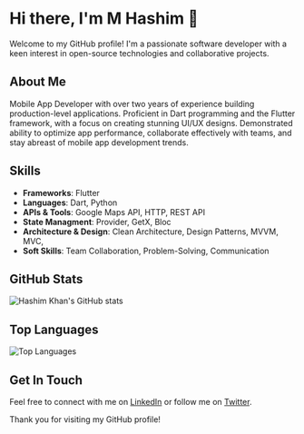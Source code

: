 # Hi there, I'm M Hashim 👋

Welcome to my GitHub profile! I'm a passionate software developer with a keen interest in open-source technologies and collaborative projects.

## About Me
Mobile App Developer with over two years of experience building production-level applications. Proficient in Dart programming and the Flutter framework, 
with a focus on creating stunning UI/UX designs. Demonstrated ability to optimize app performance, collaborate effectively with teams, and stay abreast of mobile app development trends.

## Skills

- **Frameworks**: Flutter
- **Languages**: Dart, Python
- **APIs & Tools**: Google Maps API, HTTP, REST API
- **State Managment**: Provider, GetX, Bloc
- **Architecture & Design**: Clean Architecture, Design Patterns, MVVM, MVC,
- **Soft Skills**: Team Collaboration, Problem-Solving, Communication

## GitHub Stats

![Hashim Khan's GitHub stats](https://github-readme-stats.vercel.app/api?username=Hashimkhann1&show_icons=true&theme=radical)

## Top Languages

![Top Languages](https://github-readme-stats.vercel.app/api/top-langs/?username=Hashimkhann1&layout=compact&theme=radical)



## Get In Touch

Feel free to connect with me on [LinkedIn](https://www.linkedin.com/in/hashimkhan) or follow me on [Twitter](https://twitter.com/hashimkhan).

Thank you for visiting my GitHub profile!

